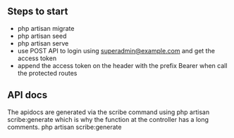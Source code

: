 ## Steps to start
- php artisan migrate
- php artisan seed
- php artisan serve
- use POST API to login using superadmin@example.com and get the access token
- append the access token on the header with the prefix Bearer when call the protected routes

## API docs
The apidocs are generated via the scribe command using php artisan scribe:generate which is why the function at the controller has a long comments.
php artisan scribe:generate